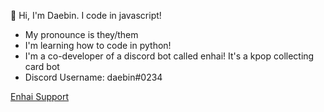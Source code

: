 👋 Hi, I'm Daebin. I code in javascript!
   - My pronounce is they/them
   - I'm learning how to code in python!
   - I'm a co-developer of a discord bot called enhai! It's a kpop collecting card bot
   - Discord Username: daebin#0234

[Enhai Support](https://discord.gg/ysnAu2CxE6)
